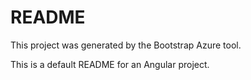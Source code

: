 # README

This project was generated by the Bootstrap Azure tool.

This is a default README for an Angular project.
